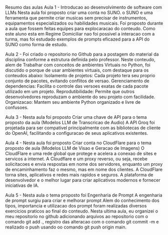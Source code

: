 Resumo das aulas
Aula 1 - Introducao ao desenvolvimento de software com LLMs
Nesta aula foi proposto criar uma conta no SUNO. o SUNO e uma ferramenta que permite criar musicas sem precisar de instrumentos, equipamentos especializados ou habilidades musicais.
Foi proposto durante a aula que fossem feitas equipes para explocaracao do conteudo. Como este aluno esta em Regime Domiciliar nao foi possivel a interacao 
com a turma, mas foi estudado exemplos de prompts eficazed para a API do SUNO como forma de estudo.

Aula 2 - Foi criado o repositorio no Github para a postagem do material da disciplina conforme a estrutura definida pelo professor.
Neste conteudo, alem de Trabalhar com conceitos de ambientes Virtuais no Python, foi discutido o porque de usar ambientes virtuais, com destaque
para os conteudos abaixo: 
Isolamento de projetos: Cada projeto tera seu proprio conjunto de pacotes, evitando conflitos de versao.
Gerenciamento de dependencias: Facilita o controle das versoes exatas de cada pacote utilizado em um projeto.
Reprodutibilidade: Permite que outros desenvolvedores reproduzam o ambiente do seu projeto com facilidade.
Organizacao: Mantem seu ambiente Python organizado e livre de confusoes.

Aula 3 - Nesta aula foi proposto Criar uma chave de API para o tema proposto da aula (Modelos LLM de Transcricao de Audio)
A API Groq foi projetada para ser compativel principalmente com as bibliotecas de cliente do OpenAI, facilitando a configuracao de seus 
aplicativos existentes.

Aula 4 - Nesta aula foi proposto Criar conta no CloudFlare para o tema proposto de aula (Modelos LLM de Visao e Geracao de Imagens)
O CloudFlare e uma rede global que protege e acelera a conexao de sites e servicos a internet.
A Cloudflare e um proxy reverso, ou seja, recebe solicitacoes e envia respostas em nome dos servidores, enquanto um proxy de encaminhamento faz o mesmo, mas em nome dos clientes.
A CloudFlare torna sites, aplicativos e redes mais rapidos e seguros. A plataforma de desenvolvedor e o melhor lugar para criar aplicativos modernos e fornecer iniciativas de IA.

Aula 5 - Nesta aula o tema proposto foi Engenharia de Prompt
A engenharia de prompt surgiu para criar e melhorar prompt 
Alem do conhecimento dos tipos, importancia e utilizacao dos prompt foram realizadas diversos exercicios praticos ao final do conteudo. 
Nesta ultima aula, eu organizei o meu repositorio no github adicionando arquivos ao repositorio com o comando git add ., registro das alteracao com o comando git commit -m e realizado o push usando oo comando git push origin main.     

